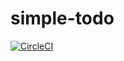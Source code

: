 # simple-todo
[![CircleCI](https://circleci.com/gh/perforb/simple-todo/tree/master.svg?style=shield&circle-token=972d4b658137dd49daddae29e77b9255f08f1ccc)](https://circleci.com/gh/perforb/simple-todo/tree/master)
